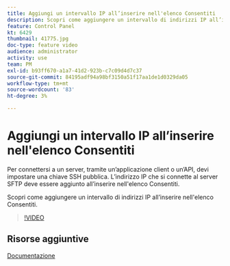 ```yaml
---
title: Aggiungi un intervallo IP all’inserire nell'elenco Consentiti
description: Scopri come aggiungere un intervallo di indirizzi IP all’inserire nell'elenco Consentiti.
feature: Control Panel
kt: 6429
thumbnail: 41775.jpg
doc-type: feature video
audience: administrator
activity: use
team: PM
exl-id: b93ff670-a1a7-41d2-923b-c7c09d4d7c37
source-git-commit: 84195adf94a98bf3150a51f17aa1de1d0329da05
workflow-type: tm+mt
source-wordcount: '83'
ht-degree: 3%

---
```


# Aggiungi un intervallo IP all’inserire nell&#39;elenco Consentiti

Per connettersi a un server, tramite un’applicazione client o un’API, devi impostare una chiave SSH pubblica. L’indirizzo IP che si connette al server SFTP deve essere aggiunto all’inserire nell&#39;elenco Consentiti.

Scopri come aggiungere un intervallo di indirizzi IP all’inserire nell&#39;elenco Consentiti.

>[!VIDEO](https://video.tv.adobe.com/v/41775?quality=12)

## Risorse aggiuntive

[Documentazione](https://experienceleague.adobe.com/docs/control-panel/using/sftp-management/ip-range-allow-listing.html?lang=en)
